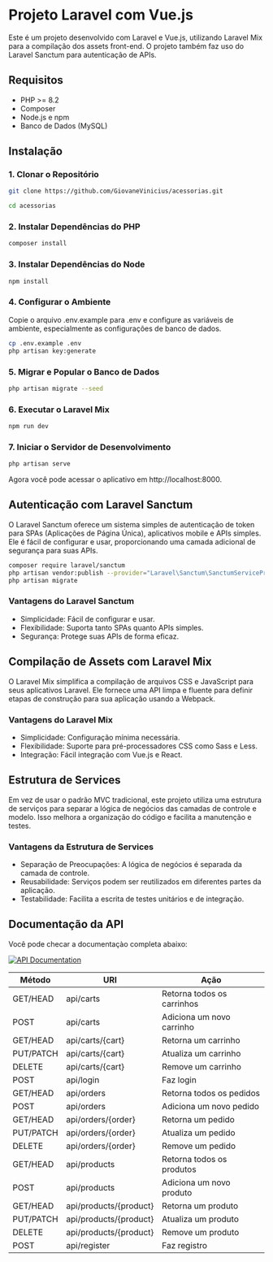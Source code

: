 # Projeto Laravel com Vue.js

Este é um projeto desenvolvido com Laravel e Vue.js, utilizando Laravel Mix para a compilação dos assets front-end. O projeto também faz uso do Laravel Sanctum para autenticação de APIs.

## Requisitos

- PHP >= 8.2
- Composer
- Node.js e npm
- Banco de Dados (MySQL)

## Instalação

### 1. Clonar o Repositório

```bash
git clone https://github.com/GiovaneVinicius/acessorias.git

cd acessorias

```

### 2. Instalar Dependências do PHP

```bash
composer install
```

### 3. Instalar Dependências do Node

```bash
npm install
```

### 4. Configurar o Ambiente

Copie o arquivo .env.example para .env e configure as variáveis de ambiente, especialmente as configurações de banco de dados.

```bash
cp .env.example .env
php artisan key:generate
```

### 5. Migrar e Popular o Banco de Dados

```bash
php artisan migrate --seed
```

### 6. Executar o Laravel Mix

```bash
npm run dev
```

### 7. Iniciar o Servidor de Desenvolvimento

```bash
php artisan serve
```

Agora você pode acessar o aplicativo em http://localhost:8000.

## Autenticação com Laravel Sanctum
O Laravel Sanctum oferece um sistema simples de autenticação de token para SPAs (Aplicações de Página Única), aplicativos mobile e APIs simples. Ele é fácil de configurar e usar, proporcionando uma camada adicional de segurança para suas APIs.

```bash
composer require laravel/sanctum
php artisan vendor:publish --provider="Laravel\Sanctum\SanctumServiceProvider"
php artisan migrate
```

### Vantagens do Laravel Sanctum
- Simplicidade: Fácil de configurar e usar.
- Flexibilidade: Suporta tanto SPAs quanto APIs simples.
- Segurança: Protege suas APIs de forma eficaz.

## Compilação de Assets com Laravel Mix
O Laravel Mix simplifica a compilação de arquivos CSS e JavaScript para seus aplicativos Laravel. Ele fornece uma API limpa e fluente para definir etapas de construção para sua aplicação usando a Webpack.

### Vantagens do Laravel Mix
- Simplicidade: Configuração mínima necessária.
- Flexibilidade: Suporte para pré-processadores CSS como Sass e Less.
- Integração: Fácil integração com Vue.js e React.

## Estrutura de Services
Em vez de usar o padrão MVC tradicional, este projeto utiliza uma estrutura de serviços para separar a lógica de negócios das camadas de controle e modelo. Isso melhora a organização do código e facilita a manutenção e testes.

### Vantagens da Estrutura de Services
- Separação de Preocupações: A lógica de negócios é separada da camada de controle.
- Reusabilidade: Serviços podem ser reutilizados em diferentes partes da aplicação.
- Testabilidade: Facilita a escrita de testes unitários e de integração.
## Documentação da API

Você pode checar a documentaçào completa abaixo:

[![API Documentation](https://img.shields.io/badge/Ver-Documentação-blue)](https://documenter.getpostman.com/view/19769352/2sA3XLEj6q)


| Método        | URI                   | Ação                        |
| ------------- | --------------------- | --------------------------- |
| GET/HEAD      | api/carts             | Retorna todos os carrinhos  |
| POST          | api/carts             | Adiciona um novo carrinho   |
| GET/HEAD      | api/carts/{cart}      | Retorna um carrinho         |
| PUT/PATCH     | api/carts/{cart}      | Atualiza um carrinho        |
| DELETE        | api/carts/{cart}      | Remove um carrinho          |
| POST          | api/login             | Faz login                   |
| GET/HEAD      | api/orders            | Retorna todos os pedidos    |
| POST          | api/orders            | Adiciona um novo pedido     |
| GET/HEAD      | api/orders/{order}    | Retorna um pedido           |
| PUT/PATCH     | api/orders/{order}    | Atualiza um pedido          |
| DELETE        | api/orders/{order}    | Remove um pedido            |
| GET/HEAD      | api/products          | Retorna todos os produtos   |
| POST          | api/products          | Adiciona um novo produto    |
| GET/HEAD      | api/products/{product}| Retorna um produto          |
| PUT/PATCH     | api/products/{product}| Atualiza um produto         |
| DELETE        | api/products/{product}| Remove um produto           |
| POST          | api/register          | Faz registro                |
